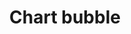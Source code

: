 ---
title: Chart bubble
tags: ["chart", "bubble", "scatter", "data", "analytics", "visualization", "points"]
icon: chart-bubble
svg: '<svg xmlns="http://www.w3.org/2000/svg" width="24" height="24" fill="none" viewBox="0 0 24 24" stroke-width="1.5" stroke-linecap="round" stroke-linejoin="round" stroke="currentColor"><path d="M21 8.863a2.5 2.5 0 1 1-5 0 2.5 2.5 0 0 1 5 0ZM13 8A5 5 0 1 1 3 8a5 5 0 0 1 10 0Zm5.969 9.5a3.5 3.5 0 1 1-7 0 3.5 3.5 0 0 1 7 0Z"/></svg>'
---